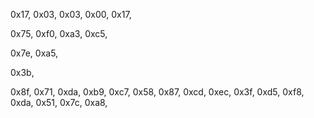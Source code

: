 0x17, 0x03, 0x03, 0x00, 0x17,

0x75, 0xf0, 0xa3, 0xc5,

0x7e, 0xa5,

0x3b,

0x8f, 0x71, 0xda, 0xb9, 0xc7, 0x58, 0x87, 0xcd, 0xec, 0x3f,
0xd5, 0xf8, 0xda, 0x51, 0x7c, 0xa8,